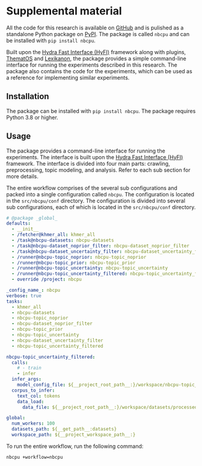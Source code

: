 # Supplemental material

All the code for this research is available on [GitHub](http://github.com/entelecheia/nbcpu) and is pulished as a standalone Python package on [PyPI](https://pypi.org/project/nbcpu/). The package is called `nbcpu` and can be installed with `pip install nbcpu`.

Built upon the [Hydra Fast Interface (HyFI)](https://hyfi.entelecheia.ai) framework along with plugins, [ThematOS](https://thematos.entelecheia.ai) and [Lexikanon](https://lexikanon.entelecheia.ai), the package provides a simple command-line interface for running the experiments described in this research. The package also contains the code for the experiments, which can be used as a reference for implementing similar experiments.

## Installation

The package can be installed with `pip install nbcpu`. The package requires Python 3.8 or higher.

## Usage

The package provides a command-line interface for running the experiments. The interface is built upon the [Hydra Fast Interface (HyFI)](https://hyfi.entelecheia.ai) framework. The interface is divided into four main parts: crawling, preprocessing, topic modeling, and analysis. Refer to each sub section for more details.

The entire workflow comprises of the several sub configurations and packed into a single configuration called `nbcpu`. The configuration is located in the `src/nbcpu/conf` directory. The configuration is divided into several sub configurations, each of which is located in the `src/nbcpu/conf` directory.

```yaml
# @package _global_
defaults:
  - __init__
  - /fetcher@khmer_all: khmer_all
  - /task@nbcpu-datasets: nbcpu-datasets
  - /task@nbcpu-dataset_noprior_filter: nbcpu-dataset_noprior_filter
  - /task@nbcpu-dataset_uncertainty_filter: nbcpu-dataset_uncertainty_filter
  - /runner@nbcpu-topic_noprior: nbcpu-topic_noprior
  - /runner@nbcpu-topic_prior: nbcpu-topic_prior
  - /runner@nbcpu-topic_uncertainty: nbcpu-topic_uncertainty
  - /runner@nbcpu-topic_uncertainty_filtered: nbcpu-topic_uncertainty_filtered
  - override /project: nbcpu

_config_name_: nbcpu
verbose: true
tasks:
  - khmer_all
  - nbcpu-datasets
  - nbcpu-topic_noprior
  - nbcpu-dataset_noprior_filter
  - nbcpu-topic_prior
  - nbcpu-topic_uncertainty
  - nbcpu-dataset_uncertainty_filter
  - nbcpu-topic_uncertainty_filtered

nbcpu-topic_uncertainty_filtered:
  calls:
    # - train
    - infer
  infer_args:
    model_config_file: ${__project_root_path__:}/workspace/nbcpu-topic_uncertainty_filtered/model/configs/model(2)_config.yaml
  corpus_to_infer:
    text_col: tokens
    data_load:
      data_file: ${__project_root_path__:}/workspace/datasets/processed/topic_noprior_filtered/train.parquet

global:
  num_workers: 100
  datasets_path: ${__get_path__:datasets}
  workspace_path: ${__project_workspace_path__:}
```

To run the entire workflow, run the following command:

```bash
nbcpu +workflow=nbcpu
```

```{tableofcontents}

```
